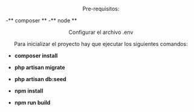 <p align="center">
Pre-requisitos:
</p>
-** composer **
-** node **

<p align="center">
Configurar el archivo .env
</p>

<p align="center">
Para inicializar el proyecto hay que ejecutar los siguientes comandos:
</p>

- **composer install**
- **php artisan migrate**
- **php artisan db:seed**

- **npm install**
- **npm run build**

